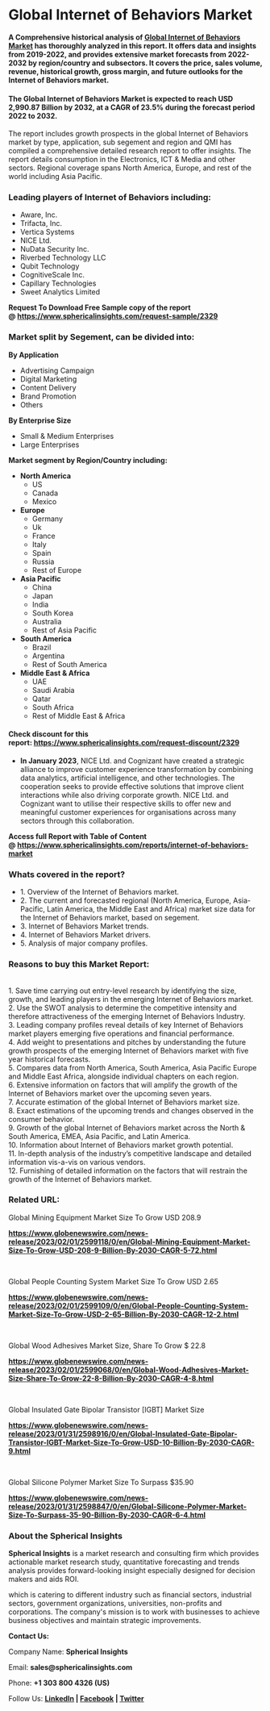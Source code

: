 <h1 class="news-post-title">Global Internet of Behaviors Market</h1>
<p><strong>A Comprehensive historical analysis of&nbsp;<a href="https://www.sphericalinsights.com/reports/internet-of-behaviors-market" target="_blank" rel="noopener">Global Internet of Behaviors Market</a>&nbsp;has thoroughly analyzed in this report. It offers data and insights from 2019-2022, and provides extensive market forecasts from 2022-2032 by region/country and subsectors. It covers the price, sales volume, revenue, historical growth, gross margin, and future outlooks for the Internet of Behaviors market.</strong></p>
<h4><strong>The Global Internet of Behaviors Market is expected to reach USD 2,990.87 Billion by 2032, at a CAGR of 23.5% during the forecast period 2022 to 2032.</strong></h4>
<p>The report includes growth prospects in the global Internet of Behaviors market by type, application, sub segement and region and QMI has compiled a comprehensive detailed research report to offer insights. The report details consumption in the Electronics, ICT &amp; Media and other sectors. Regional coverage spans North America, Europe, and rest of the world including Asia Pacific.</p>
<h3><strong>Leading players of Internet of Behaviors including:</strong></h3>
<ul>
<li>Aware, Inc.</li>
<li>Trifacta, Inc.</li>
<li>Vertica Systems</li>
<li>NICE Ltd.</li>
<li>NuData Security Inc.</li>
<li>Riverbed Technology LLC</li>
<li>Qubit Technology</li>
<li>CognitiveScale Inc.</li>
<li>Capillary Technologies</li>
<li>Sweet Analytics Limited</li>
</ul>
<p><strong>Request To Download Free Sample copy of the report @&nbsp;<a href="https://www.sphericalinsights.com/request-sample/2329">https://www.sphericalinsights.com/request-sample/2329</a></strong></p>
<h3><strong>Market split by Segement, can be divided into:</strong></h3>
<p><strong>By Application</strong></p>
<ul>
<li>Advertising Campaign</li>
<li>Digital Marketing</li>
<li>Content Delivery</li>
<li>Brand Promotion</li>
<li>Others</li>
</ul>
<p><strong>By Enterprise Size</strong></p>
<ul>
<li>Small &amp; Medium Enterprises</li>
<li>Large Enterprises</li>
</ul>
<p><strong>Market segment by Region/Country including:</strong></p>
<ul>
<li><strong>North America</strong>
<ul>
<li>US</li>
<li>Canada</li>
<li>Mexico</li>
</ul>
</li>
<li><strong>Europe</strong>
<ul>
<li>Germany</li>
<li>Uk</li>
<li>France</li>
<li>Italy</li>
<li>Spain</li>
<li>Russia</li>
<li>Rest of Europe</li>
</ul>
</li>
<li><strong>Asia Pacific</strong>
<ul>
<li>China</li>
<li>Japan</li>
<li>India</li>
<li>South Korea</li>
<li>Australia</li>
<li>Rest of Asia Pacific</li>
</ul>
</li>
<li><strong>South America</strong>
<ul>
<li>Brazil</li>
<li>Argentina</li>
<li>Rest of South America</li>
</ul>
</li>
<li><strong>Middle East &amp; Africa</strong>
<ul>
<li>UAE</li>
<li>Saudi Arabia</li>
<li>Qatar</li>
<li>South Africa</li>
<li>Rest of Middle East &amp; Africa</li>
</ul>
</li>
</ul>
<h4>Check discount for this report:&nbsp;<a href="https://www.sphericalinsights.com/request-discount/2329">https://www.sphericalinsights.com/request-discount/2329</a></h4>
<ul>
<li><strong>In January 2023</strong>, NICE Ltd. and Cognizant have created a strategic alliance to improve customer experience transformation by combining data analytics, artificial intelligence, and other technologies. The cooperation seeks to provide effective solutions that improve client interactions while also driving corporate growth. NICE Ltd. and Cognizant want to utilise their respective skills to offer new and meaningful customer experiences for organisations across many sectors through this collaboration.</li>
</ul>
<p><strong>Access full Report with Table of Content @&nbsp;<a href="https://www.sphericalinsights.com/reports/internet-of-behaviors-market">https://www.sphericalinsights.com/reports/internet-of-behaviors-market</a>&nbsp;</strong></p>
<h3><strong>Whats covered in the report?</strong></h3>
<ul>
<li>1. Overview of the Internet of Behaviors market.</li>
<li>2. The current and forecasted regional (North America, Europe, Asia-Pacific, Latin America, the Middle East and Africa) market size data for the Internet of Behaviors market, based on segement.</li>
<li>3. Internet of Behaviors Market trends.</li>
<li>4. Internet of Behaviors Market drivers.</li>
<li>5. Analysis of major company profiles.</li>
</ul>
<h3><strong>Reasons to buy this Market Report:</strong></h3>
<p><br />1. Save time carrying out entry-level research by identifying the size, growth, and leading players in the emerging Internet of Behaviors market.<br />2. Use the SWOT analysis to determine the competitive intensity and therefore attractiveness of the emerging Internet of Behaviors Industry.<br />3. Leading company profiles reveal details of key Internet of Behaviors market players emerging five operations and financial performance.<br />4. Add weight to presentations and pitches by understanding the future growth prospects of the emerging Internet of Behaviors market with five year historical forecasts.<br />5. Compares data from North America, South America, Asia Pacific Europe and Middle East Africa, alongside individual chapters on each region.<br />6. Extensive information on factors that will amplify the growth of the Internet of Behaviors market over the upcoming seven years.<br />7. Accurate estimation of the global Internet of Behaviors market size.<br />8. Exact estimations of the upcoming trends and changes observed in the consumer behavior.<br />9. Growth of the global Internet of Behaviors market across the North &amp; South America, EMEA, Asia Pacific, and Latin America.<br />10. Information about Internet of Behaviors market growth potential.<br />11. In-depth analysis of the industry&rsquo;s competitive landscape and detailed information vis-a-vis on various vendors.<br />12. Furnishing of detailed information on the factors that will restrain the growth of the Internet of Behaviors market.</p>
<h3><strong>Related URL:</strong></h3>
<p>Global Mining Equipment Market Size To Grow USD 208.9</p>
<p><strong><a href="https://www.globenewswire.com/news-release/2023/02/01/2599118/0/en/Global-Mining-Equipment-Market-Size-To-Grow-USD-208-9-Billion-By-2030-CAGR-5-72.html">https://www.globenewswire.com/news-release/2023/02/01/2599118/0/en/Global-Mining-Equipment-Market-Size-To-Grow-USD-208-9-Billion-By-2030-CAGR-5-72.html</a>&nbsp;</strong></p>
<p>&nbsp;</p>
<p>Global People Counting System Market Size To Grow USD 2.65</p>
<p><strong><a href="https://www.globenewswire.com/news-release/2023/02/01/2599109/0/en/Global-People-Counting-System-Market-Size-To-Grow-USD-2-65-Billion-By-2030-CAGR-12-2.html">https://www.globenewswire.com/news-release/2023/02/01/2599109/0/en/Global-People-Counting-System-Market-Size-To-Grow-USD-2-65-Billion-By-2030-CAGR-12-2.html</a>&nbsp;</strong></p>
<p>&nbsp;</p>
<p>Global Wood Adhesives Market Size, Share To Grow $ 22.8</p>
<p><strong><a href="https://www.globenewswire.com/news-release/2023/02/01/2599068/0/en/Global-Wood-Adhesives-Market-Size-Share-To-Grow-22-8-Billion-By-2030-CAGR-4-8.html">https://www.globenewswire.com/news-release/2023/02/01/2599068/0/en/Global-Wood-Adhesives-Market-Size-Share-To-Grow-22-8-Billion-By-2030-CAGR-4-8.html</a>&nbsp;</strong></p>
<p>&nbsp;</p>
<p>Global Insulated Gate Bipolar Transistor [IGBT] Market Size</p>
<p><strong><a href="https://www.globenewswire.com/news-release/2023/01/31/2598916/0/en/Global-Insulated-Gate-Bipolar-Transistor-IGBT-Market-Size-To-Grow-USD-10-Billion-By-2030-CAGR-9.html">https://www.globenewswire.com/news-release/2023/01/31/2598916/0/en/Global-Insulated-Gate-Bipolar-Transistor-IGBT-Market-Size-To-Grow-USD-10-Billion-By-2030-CAGR-9.html</a>&nbsp;</strong></p>
<p>&nbsp;&nbsp;</p>
<p>Global Silicone Polymer Market Size To Surpass $35.90</p>
<p><strong><a href="https://www.globenewswire.com/news-release/2023/01/31/2598847/0/en/Global-Silicone-Polymer-Market-Size-To-Surpass-35-90-Billion-By-2030-CAGR-6-4.html">https://www.globenewswire.com/news-release/2023/01/31/2598847/0/en/Global-Silicone-Polymer-Market-Size-To-Surpass-35-90-Billion-By-2030-CAGR-6-4.html</a>&nbsp;&nbsp;</strong></p>
<h3><strong>About the Spherical Insights</strong></h3>
<p><strong>Spherical Insights</strong>&nbsp;is a market research and consulting firm which provides actionable market research study, quantitative forecasting and trends analysis provides forward-looking insight especially designed for decision makers and aids ROI.</p>
<p>which is catering to different industry such as financial sectors, industrial sectors, government organizations, universities, non-profits and corporations. The company's mission is to work with businesses to achieve business objectives and maintain strategic improvements.</p>
<p><strong>Contact Us:</strong></p>
<p>Company Name:&nbsp;<strong>Spherical Insights</strong></p>
<p>Email:&nbsp;<strong>sales@sphericalinsights.com</strong></p>
<p>Phone:&nbsp;<strong>+1 303 800 4326 (US)</strong></p>
<p>Follow Us:&nbsp;<strong><a href="https://www.linkedin.com/company/spherical-insight/"><u>LinkedIn</u></a>&nbsp;|&nbsp;<a href="https://www.facebook.com/sphericalinsights22"><u>Facebook</u></a>&nbsp;|&nbsp;<a href="https://twitter.com/SInsights_US"><u>Twitter</u></a></strong></p>

